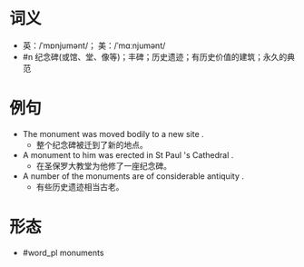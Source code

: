 # 词义
- 英：/ˈmɒnjumənt/； 美：/ˈmɑːnjumənt/
- #n 纪念碑(或馆、堂、像等)；丰碑；历史遗迹；有历史价值的建筑；永久的典范
# 例句
- The monument was moved bodily to a new site .
	- 整个纪念碑被迁到了新的地点。
- A monument to him was erected in St Paul 's Cathedral .
	- 在圣保罗大教堂为他修了一座纪念碑。
- A number of the monuments are of considerable antiquity .
	- 有些历史遗迹相当古老。
# 形态
- #word_pl monuments
